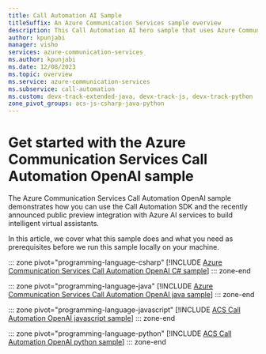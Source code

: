 ```yaml
---
title: Call Automation AI Sample
titleSuffix: An Azure Communication Services sample overview
description: This Call Automation AI hero sample that uses Azure Communication Services enables developers to learn how to incorporate AI into their workflows.
author: kpunjabi
manager: visho
services: azure-communication-services
ms.author: kpunjabi
ms.date: 12/08/2023
ms.topic: overview
ms.service: azure-communication-services
ms.subservice: call-automation
ms.custom: devx-track-extended-java, devx-track-js, devx-track-python
zone_pivot_groups: acs-js-csharp-java-python
---
```


# Get started with the Azure Communication Services Call Automation OpenAI sample

The Azure Communication Services Call Automation OpenAI sample demonstrates how you can use the Call Automation SDK and the recently announced public preview integration with Azure AI services to build intelligent virtual assistants.

In this article, we cover what this sample does and what you need as prerequisites before we run this sample locally on your machine.

::: zone pivot="programming-language-csharp"
[!INCLUDE [Azure Communication Services Call Automation OpenAI C# sample](./includes/call-automation-ai-csharp.md)]
::: zone-end

::: zone pivot="programming-language-java"
[!INCLUDE [Azure Communication Services Call Automation OpenAI java sample](./includes/call-automation-ai-java.md)]
::: zone-end

::: zone pivot="programming-language-javascript"
[!INCLUDE [ACS Call Automation OpenAI javascript sample](./includes/call-automation-ai-javascript.md)]
::: zone-end

::: zone pivot="programming-language-python"
[!INCLUDE [ACS Call Automation OpenAI python sample](./includes/call-automation-ai-python.md)]
::: zone-end
